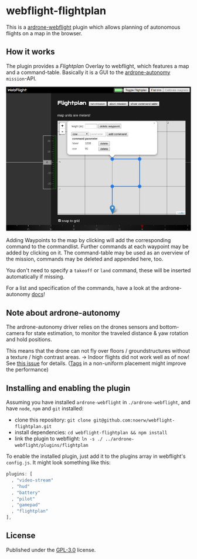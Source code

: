 # webflight-flightplan

This is a [ardrone-webflight](https://github.com/eschnou/ardrone-webflight) plugin which allows planning of autonomous flights on a map in the browser.

## How it works
The plugin provides a *Flightplan* Overlay to webflight, which features a map and a command-table.
Basically it is a GUI to the [ardrone-autonomy](https://github.com/eschnou/ardrone-autonomy) `mission`-API.

![screenshot](https://raw.githubusercontent.com/noerw/webflight-flightplan/master/screenshot.png)

Adding Waypoints to the map by clicking will add the corresponding command to the commandlist.
Further commands at each waypoint may be added by clicking on it.
The command-table may be used as an overview of the mission, commands may be deleted and appended here, too.

You don't need to specify a `takeoff` or `land` command, these will be inserted automatically if missing.

For a list and specification of the commands, have a look at the ardrone-autonomy [docs](https://github.com/eschnou/ardrone-autonomy#mission)!

## Note about ardrone-autonomy
The ardrone-autonomy driver relies on the drones sensors and bottom-camera for state estimation, to monitor the traveled distance & yaw rotation and hold positions.

This means that the drone can not fly over floors / groundstructures without a texture / high contrast areas.
-> Indoor flights did not work well as of now!
See [this issue](https://github.com/eschnou/ardrone-autonomy/issues/8) for details.
([Tags](OBW-Roundel.png) in a non-uniform placement might improve the performance)

## Installing and enabling the plugin
Assuming you have installed `ardrone-webflight` in `./ardrone-webflight`, and have `node`, `npm` and `git` installed:

- clone this repository:        `git clone git@github.com:noerw/webflight-flightplan.git`
- install dependencies:         `cd webflight-flightplan && npm install`
- link the plugin to webflight: `ln -s ./ ../ardrone-webflight/plugins/flightplan`

To enable the installed plugin, just add it to the plugins array in webflight's `config.js`.
It might look something like this:

```js
plugins: [
  , "video-stream"
  , "hud"
  , "battery"
  , "pilot"
  , "gamepad"
  , "flightplan"
],

```

## License
Published under the [GPL-3.0](./LICENSE) license.
